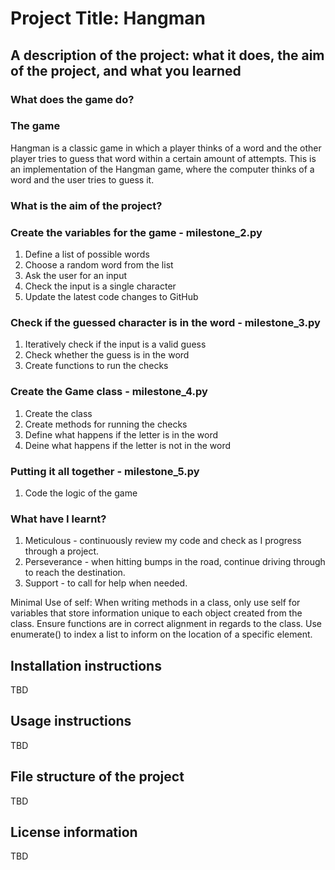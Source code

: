 # Project Title: Hangman

## A description of the project: what it does, the aim of the project, and what you learned

### What does the game do?
### The game
Hangman is a classic game in which a player thinks of a word and the other player tries to guess that word within a certain amount of attempts.
This is an implementation of the Hangman game, where the computer thinks of a word and the user tries to guess it. 

### What is the aim of the project?
### Create the variables for the game - milestone_2.py
1. Define a list of possible words
2. Choose a random word from the list
3. Ask the user for an input
4. Check the input is a single character
5. Update the latest code changes to GitHub

### Check if the guessed character is in the word - milestone_3.py
1. Iteratively check if the input is a valid guess
2. Check whether the guess is in the word
3. Create functions to run the checks

### Create the Game class - milestone_4.py
1. Create the class
2. Create methods for running the checks
3. Define what happens if the letter is in the word
4. Deine what happens if the letter is not in the word

### Putting it all together - milestone_5.py
1) Code the logic of the game

### What have I learnt?
1) Meticulous - continuously review my code and check as I progress through a project.
2) Perseverance - when hitting bumps in the road, continue driving through to reach the destination.
3) Support - to call for help when needed.

Minimal Use of self: When writing methods in a class, only use self for variables that store information unique to each object created from the class.
Ensure functions are in correct alignment in regards to the class.
Use enumerate() to index a list to inform on the location of a specific element.
  

## Installation instructions
TBD

## Usage instructions
TBD

## File structure of the project
TBD

## License information
TBD
